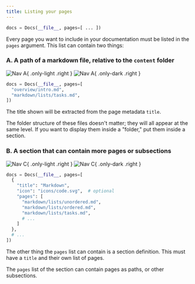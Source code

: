 ```yaml
---
title: Listing your pages
---
```


```python
docs = Docs(__file__, pages=[ ... ])
```

Every page you want to include in your documentation must be listed in the `pages` argument. This list can contain two things:

### A.  A path of a markdown file, relative to the `content` folder

<div markdown="1">

![Nav A](/assets/images/temp-light.png){ .only-light .right }
![Nav A](/assets/images/temp-dark.png){ .only-dark .right }

```python
docs = Docs(__file__, pages=[
  "overview/intro.md",
  "markdown/lists/tasks.md",
])
```

</div>

The title shown will be extracted from the page metadata `title`.

The folder structure of these files doesn't matter; they will all appear at the same level.
If you want to display them inside a "folder," put them inside a section.


### B. A section that can contain more pages or subsections

<div markdown="1">

![Nav C](/assets/images/temp-light.png){ .only-light .right }
![Nav C](/assets/images/temp-dark.png){ .only-dark .right }

```python
docs = Docs(__file__, pages=[
  {
    "title": "Markdown",
    "icon": "icons/code.svg",  # optional
    "pages": [
      "markdown/lists/unordered.md",
      "markdown/lists/ordered.md",
      "markdown/lists/tasks.md",
      # ...
    ]
  },
  # ...
])
```

</div>

The other thing the `pages` list can contain is a section definition.
This must have a `title` and their own list of pages.

The `pages` list of the section can contain pages as paths, or other subsections.
